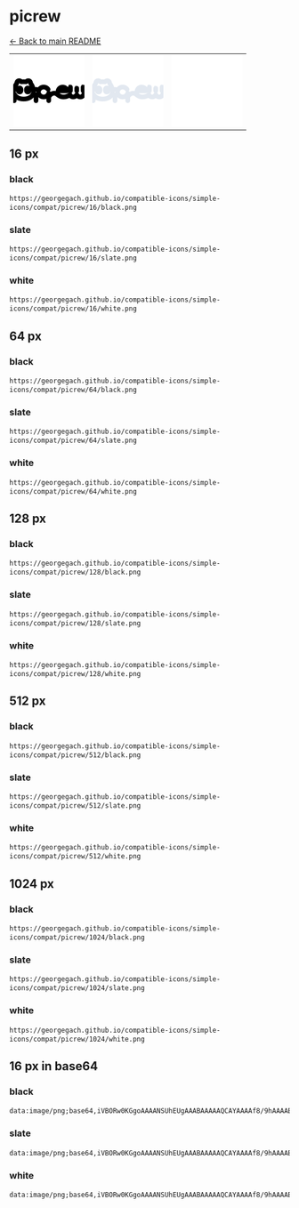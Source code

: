 # picrew

[← Back to main README](../../README.md)

<table><tr>
  <td><img src="./128/black.png" width="128" alt="picrew black icon" /></td>
  <td><img src="./128/slate.png" width="128" alt="picrew slate icon" /></td>
  <td><img src="./128/white.png" width="128" alt="picrew white icon" /></td>
</tr></table>

## 16 px

### black
```
https://georgegach.github.io/compatible-icons/simple-icons/compat/picrew/16/black.png
```

### slate
```
https://georgegach.github.io/compatible-icons/simple-icons/compat/picrew/16/slate.png
```

### white
```
https://georgegach.github.io/compatible-icons/simple-icons/compat/picrew/16/white.png
```

## 64 px

### black
```
https://georgegach.github.io/compatible-icons/simple-icons/compat/picrew/64/black.png
```

### slate
```
https://georgegach.github.io/compatible-icons/simple-icons/compat/picrew/64/slate.png
```

### white
```
https://georgegach.github.io/compatible-icons/simple-icons/compat/picrew/64/white.png
```

## 128 px

### black
```
https://georgegach.github.io/compatible-icons/simple-icons/compat/picrew/128/black.png
```

### slate
```
https://georgegach.github.io/compatible-icons/simple-icons/compat/picrew/128/slate.png
```

### white
```
https://georgegach.github.io/compatible-icons/simple-icons/compat/picrew/128/white.png
```

## 512 px

### black
```
https://georgegach.github.io/compatible-icons/simple-icons/compat/picrew/512/black.png
```

### slate
```
https://georgegach.github.io/compatible-icons/simple-icons/compat/picrew/512/slate.png
```

### white
```
https://georgegach.github.io/compatible-icons/simple-icons/compat/picrew/512/white.png
```

## 1024 px

### black
```
https://georgegach.github.io/compatible-icons/simple-icons/compat/picrew/1024/black.png
```

### slate
```
https://georgegach.github.io/compatible-icons/simple-icons/compat/picrew/1024/slate.png
```

### white
```
https://georgegach.github.io/compatible-icons/simple-icons/compat/picrew/1024/white.png
```

## 16 px in base64

### black
```
data:image/png;base64,iVBORw0KGgoAAAANSUhEUgAAABAAAAAQCAYAAAAf8/9hAAAABmJLR0QA/wD/AP+gvaeTAAAAvUlEQVQ4je3QvUqCARjF8d+LegEKQYuEkx8gtDToInQFbi5dRVegU2NbN5DgBUSjji5CLQ1tgmLfpGANRajLcwMvNPqHB57hnMPhsOdfOMMEfdzhKI05wQeukcMxlmijhTc8hLaKA7zgFd+owRYbDOL/wyLMa5ygGZotfnCJe0yzmOEdQ9RRxiHOcYob5KPZIyp4xi+mSaQ+xVXwGZUzKGCMHq4ieI4iVtgk6GKEUtQqoIELdPCF2zTD7knJDj9fLuc2EW+sAAAAAElFTkSuQmCC
```

### slate
```
data:image/png;base64,iVBORw0KGgoAAAANSUhEUgAAABAAAAAQCAYAAAAf8/9hAAAABmJLR0QA/wD/AP+gvaeTAAABGElEQVQ4je3RPS5EcRiF8ef8772FRswkYiI+QuMjkWhVxAqoKOxBYgcqO7ABlVpNQ7QaBRUGYwYxIygw9z0KG5CIzm8BT05y4N+v6br1vGazLjhHMf1Zsjw+WLn6caDe7DyCd6RUBDGbnNpDA71LV63n+UTcj9SqpwCXjZepRLc/FVnzPeu2xiuVt5v79rTqzY4Bg3bBq+ASpRbhArkHp8UsqSgdR4BsfWC2ybyA6cux68BDnqf9zzJmBBNE1Cw2RFq0vNcNV5LUDuJMMClxh/kALr4XyA2cGuBJ8JMASxlQdfhYWbapiG1QLRTXsoYRHYLIbW8qOLA0llJ50o2imlTOjQ70bd02X1acx+tQf+8hMPMHJ/4D+AJmd4WzE9roKwAAAABJRU5ErkJggg==
```

### white
```
data:image/png;base64,iVBORw0KGgoAAAANSUhEUgAAABAAAAAQCAYAAAAf8/9hAAAABmJLR0QA/wD/AP+gvaeTAAAA00lEQVQ4je3QPy6EYRSF8d8bLIBEohFRGZJJNAoaiRXoNFZhBVRKnQ2QzAJESamRmEahm4T4NwQJCiJzFN4NfNHOk5zkFvfce+5lyP9JspnkPMlhkoskM038JckzDjCGRbxiHavol1Iu66J5TOIBj/jEgvwxSNKp9U+S2yT9JO9JlpKs1J4k+Uqyl6SbpDeKazzhBG3MYQpbWMMRxmuyK7Rwj2/0SpLgrqqFl3reCCZwhh3s18E3mMYbBiXJNk4xi241LZdSdpNs4KOUctzksUMa8gt1VHyinhBtRAAAAABJRU5ErkJggg==
```

